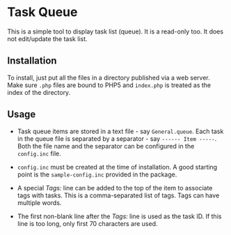 Task Queue
==========

This is a simple tool to display task list (queue). It is a read-only too. It does not
edit/update the task list.

Installation
------------

To install, just put all the files in a directory published via a web server. Make
sure `.php` files are bound to PHP5 and `index.php` is treated as the index of the
directory.

Usage
-----

* Task queue items are stored in a text file - say `General.queue`. Each task in the
  queue file is separated by a separator - say `------ Item -----`. Both the file
  name and the separator can be configured in the `config.inc` file.

* `config.inc` must be created at the time of installation. A good starting point
  is the `sample-config.inc` provided in the package.

* A special *Tags:* line can be added to the top of the item to associate tags
  with tasks. This is a comma-separated list of tags. Tags can have multiple words.

* The first non-blank line after the *Tags:* line is used as the task ID. If this
  line is too long, only first 70 characters are used.
